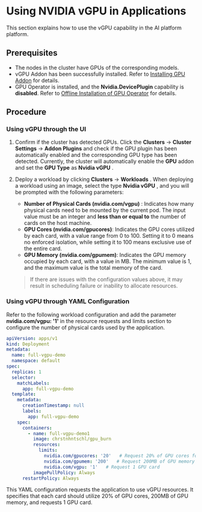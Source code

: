 # Using NVIDIA vGPU in Applications

This section explains how to use the vGPU capability in the AI platform platform.

## Prerequisites

- The nodes in the cluster have GPUs of the corresponding models.
- vGPU Addon has been successfully installed. Refer to [Installing GPU Addon](vgpu_addon.md) for details.
- GPU Operator is installed, and the __Nvidia.DevicePlugin__ capability is **disabled**. Refer to [Offline Installation of GPU Operator](../install_nvidia_driver_of_operator.md) for details.

## Procedure

### Using vGPU through the UI

1. Confirm if the cluster has detected GPUs. Click the __Clusters__ -> __Cluster Settings__ -> __Addon Plugins__ and check if the GPU plugin has been automatically enabled and the corresponding GPU type has been detected. Currently, the cluster will automatically enable the __GPU__ addon and set the __GPU Type__ as __Nvidia vGPU__ .

    

2. Deploy a workload by clicking __Clusters__ -> __Workloads__ . When deploying a workload using an image, select the type __Nvidia vGPU__ , and you will be prompted with the following parameters:

    - **Number of Physical Cards (nvidia.com/vgpu)** : Indicates how many physical cards need to be mounted by the current pod. The input value must be an integer and **less than or equal to** the number of cards on the host machine.
    - **GPU Cores (nvidia.com/gpucores)**: Indicates the GPU cores utilized by each card, with a value range from 0 to 100. 
      Setting it to 0 means no enforced isolation, while setting it to 100 means exclusive use of the entire card.
    - **GPU Memory (nvidia.com/gpumem)**: Indicates the GPU memory occupied by each card, with a value in MB. The minimum value is 1, and the maximum value is the total memory of the card.

    > If there are issues with the configuration values above, it may result in scheduling failure or inability to allocate resources.



### Using vGPU through YAML Configuration

Refer to the following workload configuration and add the parameter __nvidia.com/vgpu: '1'__ in the resource requests and limits section to configure the number of physical cards used by the application.

```yaml
apiVersion: apps/v1
kind: Deployment
metadata:
  name: full-vgpu-demo
  namespace: default
spec:
  replicas: 1
  selector:
    matchLabels:
      app: full-vgpu-demo
  template:
    metadata:
      creationTimestamp: null
      labels:
        app: full-vgpu-demo
    spec:
      containers:
        - name: full-vgpu-demo1
          image: chrstnhntschl/gpu_burn
          resources:
            limits:
              nvidia.com/gpucores: '20'   # Request 20% of GPU cores for each card
              nvidia.com/gpumem: '200'   # Request 200MB of GPU memory for each card
              nvidia.com/vgpu: '1'   # Request 1 GPU card
          imagePullPolicy: Always
      restartPolicy: Always
```

This YAML configuration requests the application to use vGPU resources. It specifies that each card should utilize 20% of GPU cores, 200MB of GPU memory, and requests 1 GPU card.
